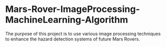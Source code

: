 # Mars-Rover-ImageProcessing-MachineLearning-Algorithm
The purpose of this project is to use various image processing techniques to enhance the hazard detection systems of future Mars Rovers.
